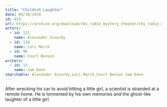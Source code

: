 ```yaml
---
title: "Childish Laughter"
date: 04/10/1978
id: 813
url: https://archive.org/download/cbs_radio_mystery_theater/cbs_radio_mystery_theater-0801-0850.zip/cbs_radio_mystery_theater-0801-0850%2Fcbsrmt_0813_childish_laughter.mp3
actors:  
  - id: 121
    name: Alexander Scourby  
  - id: 116
    name: Lori March  
  - id: 90
    name: Court Benson
writers:  
  - id: 13
    name: Sam Dann
searchable: Alexander Scourby,Lori March,Court Benson Sam Dann
---
```

After wrecking his car to avoid hitting a little girl, a scientist is stranded at a remote home. He is tormented by his own memories and the ghost-like laughter of a little girl.